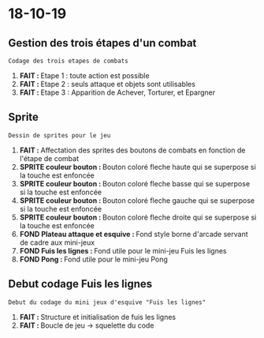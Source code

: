 # 18-10-19

## Gestion des trois étapes d'un combat
    Codage des trois etapes de combats
<ol>
    <li><b>FAIT : </b>Etape 1 : toute action est possible</li>
    <li><b>FAIT : </b>Etape 2 : seuls attaque et objets sont utilisables</li>
    <li><b>FAIT : </b>Etape 3 : Apparition de Achever, Torturer, et Epargner</li>
</ol>

## Sprite
    Dessin de sprites pour le jeu
<ol>
    <li><b>FAIT : </b>Affectation des sprites des boutons de combats en fonction de l'étape de combat</li>
    <li><b>SPRITE couleur bouton : </b>Bouton coloré fleche haute qui se superpose si la touche est enfoncée </li>
    <li><b>SPRITE couleur bouton : </b>Bouton coloré fleche basse qui se superpose si la touche est enfoncée </li>
    <li><b>SPRITE couleur bouton : </b>Bouton coloré fleche gauche qui se superpose si la touche est enfoncée </li>
    <li><b>SPRITE couleur bouton : </b>Bouton coloré fleche droite qui se superpose si la touche est enfoncée </li>
    <li><b>FOND Plateau attaque et esquive : </b>Fond style borne d'arcade servant de cadre aux mini-jeux</li>
    <li><b>FOND Fuis les lignes : </b>Fond utile pour le mini-jeu Fuis les lignes</li>
    <li><b>FOND Pong : </b>Fond utile pour le mini-jeu Pong</li>
</ol>

## Debut codage Fuis les lignes
    Debut du codage du mini jeux d'esquive "Fuis les lignes"
<ol>
    <li><b>FAIT : </b>Structure et initialisation de fuis les lignes</li>
    <li><b>FAIT : </b>Boucle de jeu -> squelette du code</li>
</ol>
